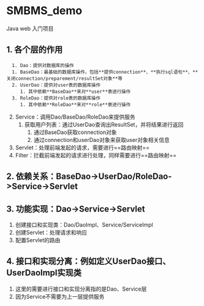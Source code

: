 # SMBMS_demo
Java web 入门项目

## 1. **各个层的作用**
      1. Dao：提供对数据库的操作
      1. BaseDao：最基础的数据库操作，包括**提供connection**、**执行sql语句**、**关闭connection/preparement/resultSet对象**等
      2. UserDao：提供对user表的数据库操作
         1. 其中依赖**BaseDao**来对**user**表进行操作
      3. RoleDao：提供对role表的数据库操作
         1. 其中依赖**RoleDao**来对**role**表进行操作
   2. Service：调用Dao/BaseDao/RoleDao来提供服务
      1. 获取用户列表：通过UserDao查询出ResultSet，并将结果进行返回
         1. 通过BaseDao获取connection对象
         2. 通过connection和userDao对象来获取user对象相关信息
   3. Servlet：处理前端发起的请求，需要进行==路由映射==
   4. Filter：拦截前端发起的请求进行处理，同样需要进行==路由映射==
## 2. **依赖关系**：BaseDao->UserDao/RoleDao->Service->Servlet
## 3. **功能实现**：Dao->Service->Servlet
   1. 创建接口和实现类：Dao/DaoImpl、Service/ServiceImpl
   2. 创建Servlet：处理请求和响应
   3. 配置Servlet的路由
## 4. **接口和实现分离：**例如定义**UserDao接口**、**UserDaoImpl实现类**
   1. 这里的需要进行接口和实现分离指的是Dao、Service层
   2. 因为Service不需要为上一层提供服务